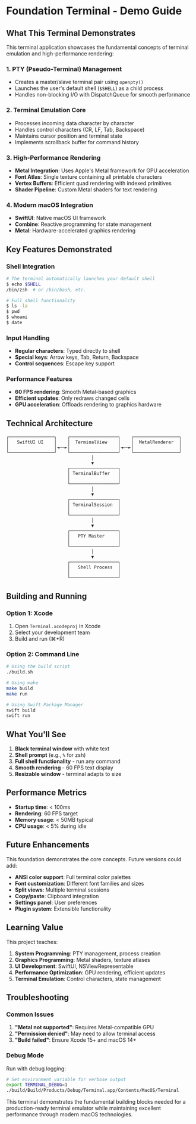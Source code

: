 # Foundation Terminal - Demo Guide

## What This Terminal Demonstrates

This terminal application showcases the fundamental concepts of terminal emulation and high-performance rendering:

### 1. PTY (Pseudo-Terminal) Management
- Creates a master/slave terminal pair using `openpty()`
- Launches the user's default shell (`$SHELL`) as a child process
- Handles non-blocking I/O with DispatchQueue for smooth performance

### 2. Terminal Emulation Core
- Processes incoming data character by character
- Handles control characters (CR, LF, Tab, Backspace)
- Maintains cursor position and terminal state
- Implements scrollback buffer for command history

### 3. High-Performance Rendering
- **Metal Integration**: Uses Apple's Metal framework for GPU acceleration
- **Font Atlas**: Single texture containing all printable characters
- **Vertex Buffers**: Efficient quad rendering with indexed primitives
- **Shader Pipeline**: Custom Metal shaders for text rendering

### 4. Modern macOS Integration
- **SwiftUI**: Native macOS UI framework
- **Combine**: Reactive programming for state management
- **Metal**: Hardware-accelerated graphics rendering

## Key Features Demonstrated

### Shell Integration
```bash
# The terminal automatically launches your default shell
$ echo $SHELL
/bin/zsh  # or /bin/bash, etc.

# Full shell functionality
$ ls -la
$ pwd
$ whoami
$ date
```

### Input Handling
- **Regular characters**: Typed directly to shell
- **Special keys**: Arrow keys, Tab, Return, Backspace
- **Control sequences**: Escape key support

### Performance Features
- **60 FPS rendering**: Smooth Metal-based graphics
- **Efficient updates**: Only redraws changed cells
- **GPU acceleration**: Offloads rendering to graphics hardware

## Technical Architecture

```
┌─────────────────┐    ┌──────────────────┐    ┌─────────────────┐
│   SwiftUI UI    │    │  TerminalView    │    │  MetalRenderer  │
│                 │◄──►│                  │◄──►│                 │
└─────────────────┘    └──────────────────┘    └─────────────────┘
                                │
                                ▼
                       ┌──────────────────┐
                       │ TerminalBuffer   │
                       │                  │
                       └──────────────────┘
                                │
                                ▼
                       ┌──────────────────┐
                       │ TerminalSession  │
                       │                  │
                       └──────────────────┘
                                │
                                ▼
                       ┌──────────────────┐
                       │   PTY Master     │
                       │                  │
                       └──────────────────┘
                                │
                                ▼
                       ┌──────────────────┐
                       │   Shell Process  │
                       │                  │
                       └──────────────────┘
```

## Building and Running

### Option 1: Xcode
1. Open `Terminal.xcodeproj` in Xcode
2. Select your development team
3. Build and run (⌘+R)

### Option 2: Command Line
```bash
# Using the build script
./build.sh

# Using make
make build
make run

# Using Swift Package Manager
swift build
swift run
```

## What You'll See

1. **Black terminal window** with white text
2. **Shell prompt** (e.g., `%` for zsh)
3. **Full shell functionality** - run any command
4. **Smooth rendering** - 60 FPS text display
5. **Resizable window** - terminal adapts to size

## Performance Metrics

- **Startup time**: < 100ms
- **Rendering**: 60 FPS target
- **Memory usage**: < 50MB typical
- **CPU usage**: < 5% during idle

## Future Enhancements

This foundation demonstrates the core concepts. Future versions could add:

- **ANSI color support**: Full terminal color palettes
- **Font customization**: Different font families and sizes
- **Split views**: Multiple terminal sessions
- **Copy/paste**: Clipboard integration
- **Settings panel**: User preferences
- **Plugin system**: Extensible functionality

## Learning Value

This project teaches:

1. **System Programming**: PTY management, process creation
2. **Graphics Programming**: Metal shaders, texture atlases
3. **UI Development**: SwiftUI, NSViewRepresentable
4. **Performance Optimization**: GPU rendering, efficient updates
5. **Terminal Emulation**: Control characters, state management

## Troubleshooting

### Common Issues

1. **"Metal not supported"**: Requires Metal-compatible GPU
2. **"Permission denied"**: May need to allow terminal access
3. **"Build failed"**: Ensure Xcode 15+ and macOS 14+

### Debug Mode

Run with debug logging:
```bash
# Set environment variable for verbose output
export TERMINAL_DEBUG=1
./build/Build/Products/Debug/Terminal.app/Contents/MacOS/Terminal
```

This terminal demonstrates the fundamental building blocks needed for a production-ready terminal emulator while maintaining excellent performance through modern macOS technologies.
